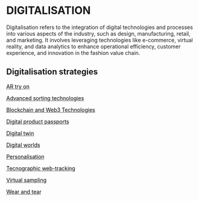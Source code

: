 # DIGITALISATION

Digitalisation refers to the integration of digital technologies and processes into various aspects of the industry, such as design, manufacturing, retail, and marketing. It involves leveraging technologies like e-commerce, virtual reality, and data analytics to enhance operational efficiency, customer experience, and innovation in the fashion value chain.

## Digitalisation strategies

<a href="http://circularloopholes.net/category/digitalization/AR%20try-on.html" style="color: black; text-decoration: underline;text-decoration-style: dotted;">AR try on</a>


<a href="http://circularloopholes.net/category/digitalization/Advanced%20sorting%20technologies.html" style="color: black; text-decoration: underline;text-decoration-style: dotted;">Advanced sorting technologies</a>

<a href="http://circularloopholes.net/category/digitalization/Blockchain%20and%20Web3%20Technologies.html" style="color: black; text-decoration: underline;text-decoration-style: dotted;">Blockchain and Web3 Technologies</a>

<a href="http://circularloopholes.net/category/digitalization/Digital%20Product%20Passports.html" style="color: black; text-decoration: underline;text-decoration-style: dotted;">Digital product passports</a>

<a href="http://circularloopholes.net/category/digitalization/Digital%20Twin.html" style="color: black; text-decoration: underline;text-decoration-style: dotted;">Digital twin</a>

<a href="http://circularloopholes.net/category/digitalization/Digital%20Worlds.html" style="color: black; text-decoration: underline;text-decoration-style: dotted;">Digital worlds</a>

<a href="http://circularloopholes.net/category/digitalization/Personalisation.html" style="color: black; text-decoration: underline;text-decoration-style: dotted;">Personalisation</a>


<a href="http://circularloopholes.net/category/digitalization/Tecnographic%20Web-Tracking.html" style="color: black; text-decoration: underline;text-decoration-style: dotted;">Tecnographic web-tracking</a>


<a href="[http://circularloopholes.net/category/digitalization/AR%20try-on.html](http://circularloopholes.net/category/digitalization/Virtual%20Sampling.html)" style="color: black; text-decoration: underline;text-decoration-style: dotted;">Virtual sampling</a>


<a href="[https://circularloopholes.net/category/digitalization/Wear%20and%20tear.html](http://circularloopholes.net/category/digitalization/Virtual%20Sampling.html)" style="color: black; text-decoration: underline;text-decoration-style: dotted;">Wear and tear</a>

